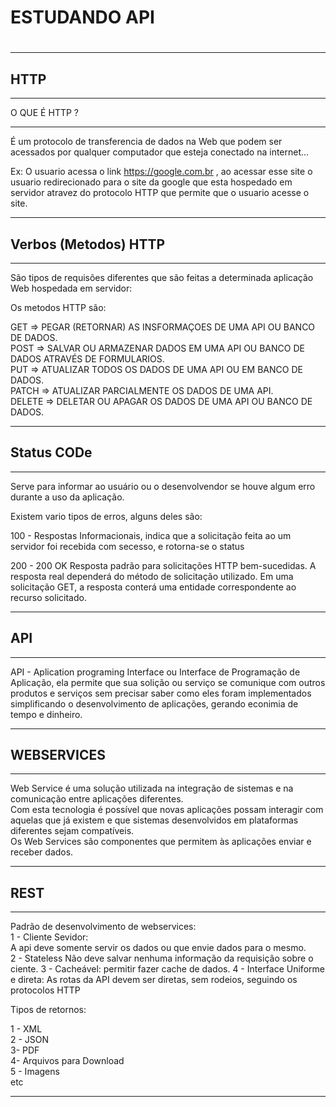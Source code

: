 <h1>ESTUDANDO API<h1>

<hr>


<h2>HTTP</h2>

<hr>
<p>O QUE É HTTP ?</p>
<hr>

É um protocolo de transferencia de dados na Web que podem ser acessados por qualquer computador que esteja conectado na internet...

Ex:
O usuario  acessa o link https://google.com.br , ao acessar esse site o usuario redirecionado para o site da google que esta hospedado em <br> servidor atravez do protocolo HTTP que permite que o usuario acesse o site.

<hr>
<h2> Verbos (Metodos) HTTP </h2>
<hr>

<p>São tipos de requisões diferentes que são feitas a determinada aplicação Web hospedada em  servidor:</p>

Os metodos HTTP são:

GET => PEGAR (RETORNAR) AS INSFORMAÇOES DE UMA API OU BANCO DE DADOS. <br>
POST => SALVAR OU ARMAZENAR DADOS EM UMA API OU BANCO DE DADOS ATRAVÉS DE FORMULARIOS. <br>
PUT => ATUALIZAR TODOS OS DADOS DE UMA API OU EM BANCO DE DADOS. <br>
PATCH => ATUALIZAR PARCIALMENTE OS DADOS DE UMA API. <br>
DELETE => DELETAR OU APAGAR OS DADOS DE UMA API OU BANCO DE DADOS.<br>

<hr>
<h2> Status CODe</h2>
<hr>

Serve para informar ao usuário ou o desenvolvendor se houve algum erro durante a uso da aplicação.

Existem vario tipos de erros, alguns deles são:

100 - Respostas Informacionais, indica que a solicitação feita ao um servidor foi recebida com secesso, e rotorna-se o status 

200 - 200 OK
Resposta padrão para solicitações HTTP bem-sucedidas. A resposta real dependerá do método de solicitação utilizado. Em uma solicitação GET, a resposta conterá uma entidade correspondente ao recurso solicitado.

<hr>
<h2> API</h2>
<hr>

API - Aplication programing Interface ou Interface de Programação de Aplicação, ela permite que sua solição ou serviço se comunique com outros produtos e serviços sem precisar saber como eles foram implementados simplificando o desenvolvimento de aplicações, gerando econimia de tempo e dinheiro.

<hr>
<h2> WEBSERVICES</h2>
<hr>

Web Service é uma solução utilizada na integração de sistemas e na comunicação entre aplicações diferentes.<br> Com esta tecnologia é possível que novas aplicações possam interagir com aquelas que já existem e que sistemas desenvolvidos em plataformas diferentes sejam compatíveis.<br>
Os Web Services são componentes que permitem às aplicações enviar e receber dados.


<hr>
<h2> REST </h2>

<hr>
Padrão de desenvolvimento de webservices:<br>
1 - Cliente Sevidor:<br>
    A api deve somente servir os dados ou que envie dados para o mesmo.<br>
2 - Stateless
    Não deve salvar nenhuma informação da requisição sobre o ciente.
3 - Cacheável:
    permitir fazer cache de dados.
4 - Interface Uniforme e direta:
    As rotas da API devem ser diretas, sem rodeios, seguindo os protocolos HTTP

Tipos de retornos:

1 - XML<br>
2 - JSON<br>
3- PDF<br>
4- Arquivos para Download<br>
5 - Imagens <br>
etc

<hr>